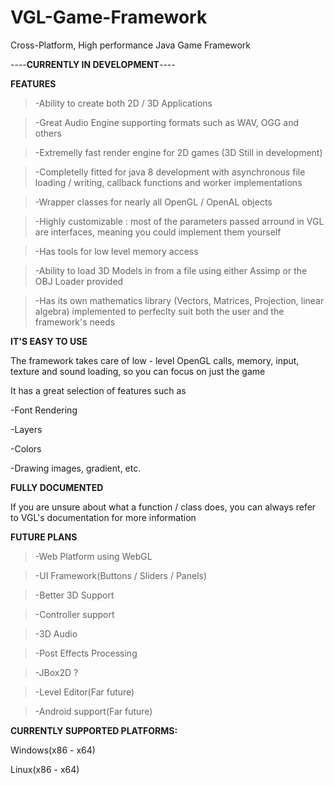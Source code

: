 # VGL-Game-Framework
Cross-Platform, High performance Java Game Framework

----**CURRENTLY IN DEVELOPMENT**----




**FEATURES**

>-Ability to create both 2D / 3D Applications

>-Great Audio Engine supporting formats such as WAV, OGG and others

>-Extremelly fast render engine for 2D games (3D Still in development)

>-Completelly fitted for java 8 development with asynchronous file loading / writing, callback functions and worker implementations

>-Wrapper classes for nearly all OpenGL / OpenAL objects

>-Highly customizable : most of the parameters passed arround in VGL are interfaces, meaning you could implement them yourself

>-Has tools for low level memory access

>-Ability to load 3D Models in from a file using either Assimp or the OBJ Loader provided 

>-Has its own mathematics library (Vectors, Matrices, Projection, linear algebra) implemented to perfeclty suit both the user and the framework's needs

**IT'S EASY TO USE**

The framework takes care of low - level OpenGL calls, memory, input, texture and sound loading,
so you can focus on just the game

It has a great selection of features such as

-Font Rendering

-Layers

-Colors

-Drawing images, gradient, etc.

**FULLY DOCUMENTED**

If you are unsure about what a function / class does, you can always refer to VGL's documentation
for more information

**FUTURE PLANS**

>-Web Platform using WebGL

>-UI Framework(Buttons / Sliders / Panels)

>-Better 3D Support

>-Controller support

>-3D Audio

>-Post Effects Processing

>-JBox2D ?

>-Level Editor(Far future)

>-Android support(Far future)

**CURRENTLY SUPPORTED PLATFORMS:**

Windows(x86 - x64)

Linux(x86 - x64)
